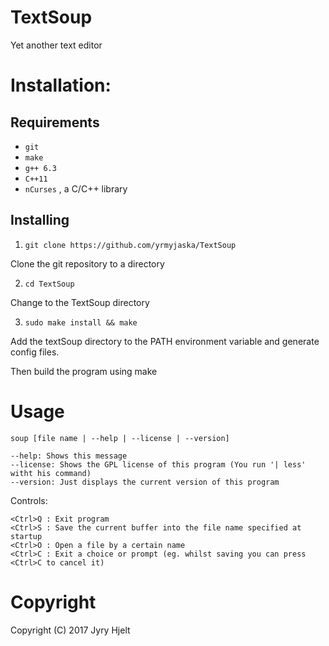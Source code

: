 # TextSoup 

Yet another text editor


# Installation:
## Requirements
* ``` git ```
* ``` make ```
* ``` g++ 6.3 ```
* ``` C++11 ```
* ``` nCurses ``` , a C/C++ library
## Installing
1. ``git clone https://github.com/yrmyjaska/TextSoup``

Clone the git repository to a directory

2. ``cd TextSoup``

Change to the TextSoup directory

3. ``sudo make install && make``

Add the textSoup directory to the PATH environment variable and generate config files.

Then build the program using make
# Usage
``soup [file name | --help | --license | --version]``

	--help: Shows this message
	--license: Shows the GPL license of this program (You run '| less' witht his command)
	--version: Just displays the current version of this program

Controls:
	
	<Ctrl>Q : Exit program 
	<Ctrl>S : Save the current buffer into the file name specified at startup
	<Ctrl>O : Open a file by a certain name
	<Ctrl>C : Exit a choice or prompt (eg. whilst saving you can press <Ctrl>C to cancel it)
# Copyright
Copyright (C) 2017 Jyry Hjelt
